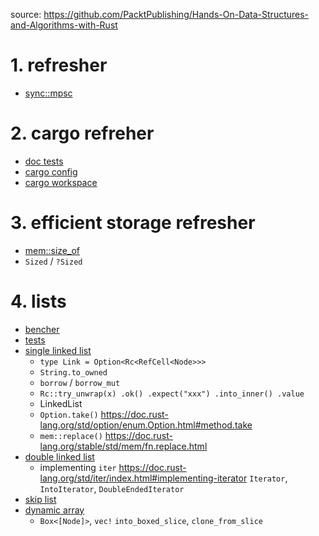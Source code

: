 source: https://github.com/PacktPublishing/Hands-On-Data-Structures-and-Algorithms-with-Rust
# 1. refresher
- [sync::mpsc](ch1_refresher/src/main.rs)
# 2. cargo refreher
- [doc tests](ch2_crate_test/src/lib.rs)
- [cargo config](.cargo/config)
- [cargo workspace](Cargo.toml)
# 3. efficient storage refresher
- [mem::size_of](ch3_efficient_storage/src/main.rs)
- `Sized` / `?Sized`
# 4. lists
- [bencher](ch4_lists/benches/example.rs)
- [tests](ch4_lists/src/lib.rs)
- [single linked list](ch4_lists/src/singly_linked_list.rs)
  - `type Link = Option<Rc<RefCell<Node>>>`
  - `String.to_owned`
  - `borrow` / `borrow_mut`
  - `Rc::try_unwrap(x)
                .ok()
                .expect("xxx")
                .into_inner()
                .value`
  - LinkedList
  - `Option.take()` https://doc.rust-lang.org/std/option/enum.Option.html#method.take 
  - `mem::replace()` https://doc.rust-lang.org/stable/std/mem/fn.replace.html
- [double linked list](ch4_lists/src/doubly_linked_list.rs)
  - implementing `iter` https://doc.rust-lang.org/std/iter/index.html#implementing-iterator `Iterator`, `IntoIterator`, `DoubleEndedIterator`
- [skip list](ch4_lists/src/skip_list.rs)
- [dynamic array](ch4_lists/src/dynamic_array.rs)
  - `Box<[Node]>`, `vec!` `into_boxed_slice`, `clone_from_slice`